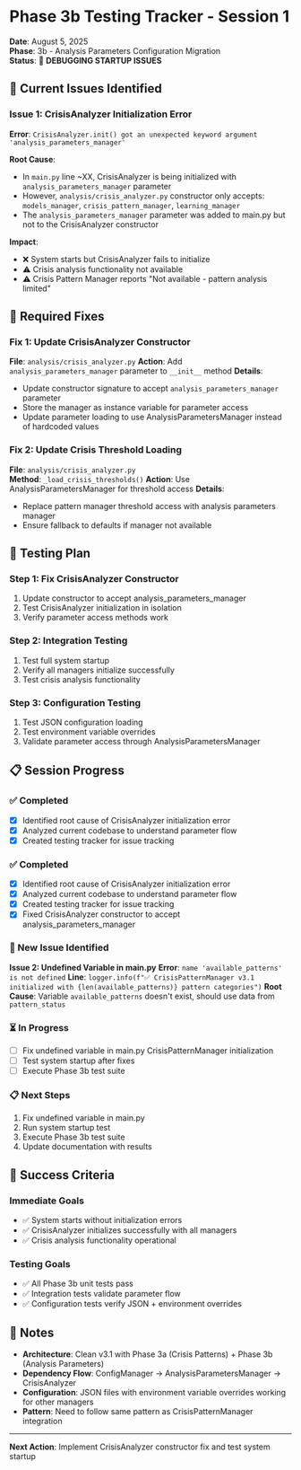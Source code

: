 # Phase 3b Testing Tracker - Session 1

**Date**: August 5, 2025  
**Phase**: 3b - Analysis Parameters Configuration Migration  
**Status**: 🔧 **DEBUGGING STARTUP ISSUES**

## 🚨 Current Issues Identified

### **Issue 1: CrisisAnalyzer Initialization Error**
**Error**: `CrisisAnalyzer.init() got an unexpected keyword argument 'analysis_parameters_manager'`

**Root Cause**: 
- In `main.py` line ~XX, CrisisAnalyzer is being initialized with `analysis_parameters_manager` parameter
- However, `analysis/crisis_analyzer.py` constructor only accepts: `models_manager`, `crisis_pattern_manager`, `learning_manager`
- The `analysis_parameters_manager` parameter was added to main.py but not to the CrisisAnalyzer constructor

**Impact**: 
- ❌ System starts but CrisisAnalyzer fails to initialize
- ⚠️ Crisis analysis functionality not available
- ⚠️ Crisis Pattern Manager reports "Not available - pattern analysis limited"

## 🔧 Required Fixes

### **Fix 1: Update CrisisAnalyzer Constructor**
**File**: `analysis/crisis_analyzer.py`
**Action**: Add `analysis_parameters_manager` parameter to `__init__` method
**Details**:
- Update constructor signature to accept `analysis_parameters_manager` parameter
- Store the manager as instance variable for parameter access
- Update parameter loading to use AnalysisParametersManager instead of hardcoded values

### **Fix 2: Update Crisis Threshold Loading**
**File**: `analysis/crisis_analyzer.py`  
**Method**: `_load_crisis_thresholds()`
**Action**: Use AnalysisParametersManager for threshold access
**Details**:
- Replace pattern manager threshold access with analysis parameters manager
- Ensure fallback to defaults if manager not available

## 🧪 Testing Plan

### **Step 1: Fix CrisisAnalyzer Constructor**
1. Update constructor to accept analysis_parameters_manager
2. Test CrisisAnalyzer initialization in isolation
3. Verify parameter access methods work

### **Step 2: Integration Testing** 
1. Test full system startup
2. Verify all managers initialize successfully
3. Test crisis analysis functionality

### **Step 3: Configuration Testing**
1. Test JSON configuration loading
2. Test environment variable overrides
3. Validate parameter access through AnalysisParametersManager

## 📋 Session Progress

### **✅ Completed**
- [x] Identified root cause of CrisisAnalyzer initialization error
- [x] Analyzed current codebase to understand parameter flow
- [x] Created testing tracker for issue tracking

### **✅ Completed**
- [x] Identified root cause of CrisisAnalyzer initialization error
- [x] Analyzed current codebase to understand parameter flow
- [x] Created testing tracker for issue tracking
- [x] Fixed CrisisAnalyzer constructor to accept analysis_parameters_manager

### **🚨 New Issue Identified**
**Issue 2: Undefined Variable in main.py**
**Error**: `name 'available_patterns' is not defined`
**Line**: `logger.info(f"✅ CrisisPatternManager v3.1 initialized with {len(available_patterns)} pattern categories")`
**Root Cause**: Variable `available_patterns` doesn't exist, should use data from `pattern_status`

### **⏳ In Progress**
- [ ] Fix undefined variable in main.py CrisisPatternManager initialization
- [ ] Test system startup after fixes
- [ ] Execute Phase 3b test suite

### **📋 Next Steps**
1. Fix undefined variable in main.py 
2. Run system startup test
3. Execute Phase 3b test suite
4. Update documentation with results

## 🎯 Success Criteria

### **Immediate Goals**
- ✅ System starts without initialization errors
- ✅ CrisisAnalyzer initializes successfully with all managers
- ✅ Crisis analysis functionality operational

### **Testing Goals**
- ✅ All Phase 3b unit tests pass
- ✅ Integration tests validate parameter flow
- ✅ Configuration tests verify JSON + environment overrides

## 📝 Notes

- **Architecture**: Clean v3.1 with Phase 3a (Crisis Patterns) + Phase 3b (Analysis Parameters)
- **Dependency Flow**: ConfigManager → AnalysisParametersManager → CrisisAnalyzer
- **Configuration**: JSON files with environment variable overrides working for other managers
- **Pattern**: Need to follow same pattern as CrisisPatternManager integration

---

**Next Action**: Implement CrisisAnalyzer constructor fix and test system startup